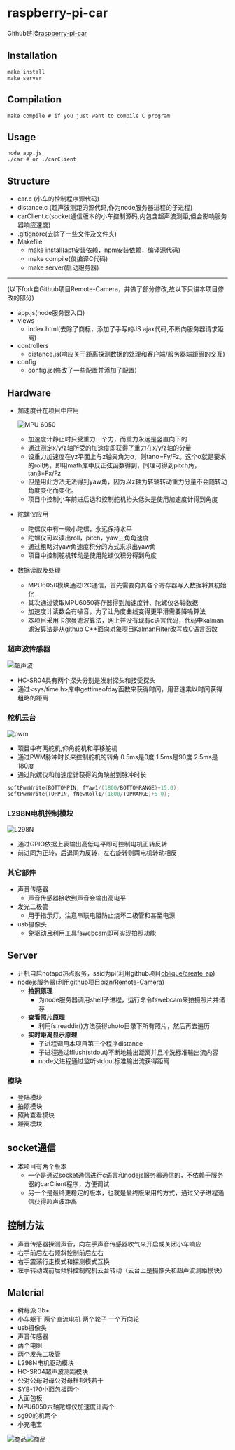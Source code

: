 # raspberry-pi-car

Github链接[raspberry-pi-car](https://github.com/PTYin/raspberry-pi-car)

## Installation

    make install
    make server

## Compilation

    make compile # if you just want to compile C program

## Usage

    node app.js
    ./car # or ./carClient

## Structure

- car.c (小车的控制程序源代码)
- distance.c (超声波测距的源代码,作为node服务器进程的子进程)
- carClient.c(socket通信版本的小车控制源码,内包含超声波测距,但会影响服务器响应速度)
- .gitignore(去除了一些文件及文件夹)
- Makefile
  - make install(apt安装依赖，npm安装依赖，编译源代码)
  - make compile(仅编译C代码)
  - make server(启动服务器)

---
(以下fork自Github项目Remote-Camera，并做了部分修改,故以下只讲本项目修改的部分)

- app.js(node服务器入口)
- views
  - index.html(去除了商标，添加了手写的JS ajax代码,不断向服务器请求距离)
- controllers
  - distance.js(响应关于距离探测数据的处理和客户端/服务器端距离的交互)
- config
  - config.js(修改了一些配置并添加了配置)

## Hardware

- 加速度计在项目中应用  

  ![MPU 6050](image/MPU-6050.jpg "MPU 6050")
  
  - 加速度计静止时只受重力一个力，而重力永远是竖直向下的
  - 通过测定x/y/z轴所受的加速度即获得了重力在x/y/z轴的分量
  - 设重力加速度在yz平面上与z轴夹角为α，则tanα=Fy/Fz。这个α就是要求的roll角，即用math库中反正弦函数得到，同理可得到pitch角，tanβ=Fx/Fz
  - 但是用此方法无法得到yaw角，因为以z轴为转轴转动重力分量不会随转动角度变化而变化。
  - 项目中控制小车前进后退和控制舵机抬头低头是使用加速度计得到角度
- 陀螺仪应用
  - 陀螺仪中有一微小陀螺，永远保持水平
  - 陀螺仪可以读出roll，pitch，yaw三角角速度
  - 通过粗略对yaw角速度积分的方式来求出yaw角
  - 项目中控制舵机转动是使用陀螺仪积分得到角度
- 数据读取及处理
  - MPU6050模块通过I2C通信，首先需要向其各个寄存器写入数据将其初始化
  - 其次通过读取MPU6050寄存器得到加速度计、陀螺仪各轴数据
  - 加速度计读数会有噪音，为了让角度曲线变得更平滑需要降噪算法
  - 本项目采用卡尔曼滤波算法，网上并没有现有c语言代码，代码中kalman滤波算法是从[github C++面向对象项目KalmanFilter](https://github.com/TKJElectronics/KalmanFilter)改写成C语言函数

### 超声波传感器  

![超声波](image/ultrasonic.jpg)

- HC-SR04具有两个探头分别是发射探头和接受探头
- 通过<sys/time.h>库中gettimeofday函数来获得时间，用音速乘以时间获得粗略的距离

### 舵机云台

![pwm](image/pwm.gif "pwm")

- 项目中有两舵机,仰角舵机和平移舵机
- 通过PWM脉冲时长来控制舵机的转角 0.5ms是0度 1.5ms是90度 2.5ms是180度
- 通过陀螺仪和加速度计获得的角映射到脉冲时长

```c
softPwmWrite(BOTTOMPIN, fYaw1/(1800/BOTTOMRANGE)+15.0);
softPwmWrite(TOPPIN, fNewRoll1/(1800/TOPRANGE)+5.0);
```

### L298N电机控制模块

![L298N](image/L298N.jpg)

- 通过GPIO依据上表输出高低电平即可控制电机正转反转
- 前进同为正转，后退同为反转，左右旋转则两电机转动相反

### 其它部件

- 声音传感器
  - 声音传感器接收到声音会输出高电平
- 发光二极管
  - 用于指示灯，注意串联电阻防止烧坏二极管和甚至电源
- usb摄像头
  - 免驱动且利用工具fswebcam即可实现拍照功能

## Server

- 开机自启hotapd热点服务，ssid为pi(利用github项目[oblique/create_ap](https://github.com/oblique/create_ap))
- nodejs服务器(利用github项目[pizn/Remote-Camera](https://github.com/pizn/Remote-Camera))
  - **拍照原理**
    - 为node服务器调用shell子进程，运行命令fswebcam来拍摄照片并储存
  - **查看照片原理**
    - 利用fs.readdir()方法获得photo目录下所有照片，然后再去遍历
  - **实时距离显示原理**
    - 子进程调用本项目第三个程序distance
    - 子进程通过fflush(stdout)不断地输出距离并且冲洗标准输出流内容
    - node父进程通过监听stdout标准输出流获得距离

### 模块

- 登陆模块
- 拍照模块
- 照片查看模块
- 距离模块

## socket通信

- 本项目有两个版本
  - 一个是通过socket通信进行c语言和nodejs服务器通信的，不依赖于服务器的carClient程序，方便调试
  - 另一个是最终更稳定的版本，也就是最终版采用的方式，通过父子进程通信获得超声波距离

## 控制方法

- 声音传感器探测声音，向左手声音传感器吹气来开启或关闭小车响应
- 右手前后左右倾斜控制前后左右
- 右手震荡行走模式和探测模式互换
- 左手转动或前后倾斜控制舵机云台转动（云台上是摄像头和超声波测距模块）

## Material

- 树莓派 3b+
- 小车躯干 两个直流电机 两个轮子 一个万向轮
- usb摄像头
- 声音传感器
- 两个电阻
- 两个发光二极管
- L298N电机驱动模块
- HC-SR04超声波测距模块
- 公对公母对母公对母杜邦线若干
- SYB-170小面包板两个
- 大面包板
- MPU6050六轴陀螺仪加速度计两个
- sg90舵机两个
- 小充电宝

![商品](image/jd.jpg "商品")![商品](image/jd2.jpg "商品")